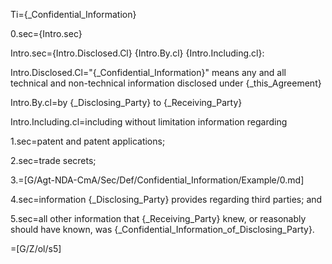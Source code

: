 Ti={_Confidential_Information}

0.sec={Intro.sec}

Intro.sec={Intro.Disclosed.Cl} {Intro.By.cl} {Intro.Including.cl}:

Intro.Disclosed.Cl="{_Confidential_Information}" means any and all technical and non-technical information disclosed under {_this_Agreement}

Intro.By.cl=by {_Disclosing_Party} to {_Receiving_Party}

Intro.Including.cl=including without limitation information regarding

1.sec=patent and patent applications;

2.sec=trade secrets;

3.=[G/Agt-NDA-CmA/Sec/Def/Confidential_Information/Example/0.md]

4.sec=information {_Disclosing_Party} provides regarding third parties; and

5.sec=all other information that {_Receiving_Party} knew, or reasonably should have known, was {_Confidential_Information_of_Disclosing_Party}.

=[G/Z/ol/s5]